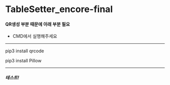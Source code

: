 # TableSetter_encore-final


#### QR생성 부분 때문에 아래 부분 필요
- CMD에서 실행해주세요
***
pip3 install qrcode

pip3 install Pillow
***

##### 테스트!